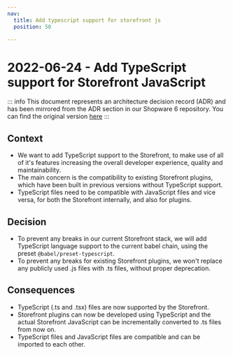 ```yaml
---
nav:
  title: Add typescript support for storefront js
  position: 50

---
```


# 2022-06-24 - Add TypeScript support for Storefront JavaScript

::: info
This document represents an architecture decision record (ADR) and has been mirrored from the ADR section in our Shopware 6 repository.
You can find the original version [here](https://github.com/shopware/platform/blob/trunk/adr/storefront/2022-06-24-add-typescript-support-for-storefront-js.md)
:::

## Context

* We want to add TypeScript support to the Storefront, to make use of all of it's features increasing the overall developer experience, quality and maintainability.
* The main concern is the compatibility to existing Storefront plugins, which have been built in previous versions without TypeScript support.
* TypeScript files need to be compatible with JavaScript files and vice versa, for both the Storefront internally, and also for plugins.

## Decision

* To prevent any breaks in our current Storefront stack, we will add TypeScript language support to the current babel chain, using the preset `@babel/preset-typescript`.
* To prevent any breaks for existing Storefront plugins, we won't replace any publicly used .js files with .ts files, without proper deprecation.

## Consequences

* TypeScript (.ts and .tsx) files are now supported by the Storefront.
* Storefront plugins can now be developed using TypeScript and the actual Storefront JavaScript can be incrementally converted to .ts files from now on.
* TypeScript files and JavaScript files are compatible and can be imported to each other.
